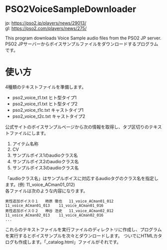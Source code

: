 # PSO2VoiceSampleDownloader
jp: https://pso2.jp/players/news/29013/  
gl: https://pso2.com/players/news/275/  

This program downloads Voice Sample audio files from the PSO2 JP server.  
PSO2 JPサーバーからボイスサンプルファイルをダウンロードするプログラムです。

# 使い方
4種類のテキストファイルを準備します。

 - pso2_voice_t1.txt ヒト型タイプ1
 - pso2_voice_t1.txt ヒト型タイプ2
 - pso2_voice_t1c.txt キャストタイプ1
 - pso2_voice_t2c.txt キャストタイプ2

公式サイトのボイスサンプルページから次の情報を取得し、タブ区切りのテキストファイルにします。

 1. アイテム名称
 2. CV
 3. サンプルボイス1のaudioクラス名
 4. サンプルボイス2のaudioクラス名
 5. サンプルボイス3のaudioクラス名
 
「audioクラス名」はサンプルボイスに対応するaudioタグのクラス名を指定します。(例: 11_voice_ACman01_012)  
各ファイルは次のような内容になります。

```
男性追加ボイス０１	柿原 徹也	11_voice_ACman01_012	11_voice_ACman01_013	11_voice_ACman01_016
男性追加ボイス０２	神谷 浩史	11_voice_ACman02_012	11_voice_ACman02_013	11_voice_ACman02_016
...
```

これらのテキストファイルを実行ファイルのディレクトリに作成し、プログラムを実行するとボイスサンプルを次々とダウンロードします。
ついでにHTMLカタログも作成します。「_catalog.html」ファイルがそれです。
